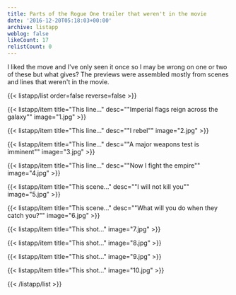 ```yaml
---
title: Parts of the Rogue One trailer that weren't in the movie
date: '2016-12-20T05:18:03+00:00'
archive: listapp
weblog: false
likeCount: 17
relistCount: 0
---
```


I liked the move and I've only seen it once so I may be wrong on one or two of these but what gives? The previews were assembled mostly from scenes and lines that weren't in the movie.

<!--more-->

{{< listapp/list order=false reverse=false >}}

   {{< listapp/item title="This line..."
      desc="\"Imperial flags reign across the galaxy\""
      image="1.jpg" >}}

   {{< listapp/item title="This line..."
      desc="\"I rebel\""
      image="2.jpg" >}}

   {{< listapp/item title="This line..."
      desc="\"A major weapons test is imminent\""
      image="3.jpg" >}}

   {{< listapp/item title="This line..."
      desc="\"Now I fight the empire\""
      image="4.jpg" >}}

   {{< listapp/item title="This scene..."
      desc="\"I will not kill you\""
      image="5.jpg" >}}

   {{< listapp/item title="This scene..."
      desc="\"What will you do when they catch you?\""
      image="6.jpg" >}}

   {{< listapp/item title="This shot..."
      image="7.jpg" >}}

   {{< listapp/item title="This shot..."
      image="8.jpg" >}}

   {{< listapp/item title="This shot..."
      image="9.jpg" >}}

   {{< listapp/item title="This shot..."
      image="10.jpg" >}}

{{< /listapp/list >}}
